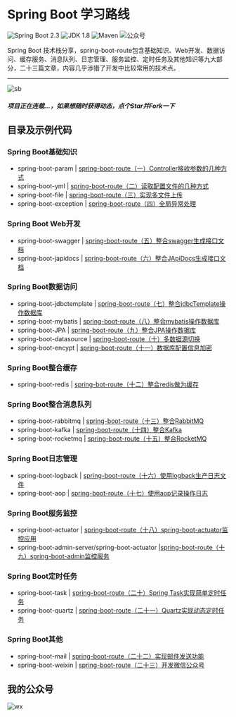 Spring Boot 学习路线
===

![Spring Boot 2.3](https://img.shields.io/badge/Spring%20Boot-2.3-brightgreen.svg)
![JDK 1.8](https://img.shields.io/badge/JDK-1.8-blue.svg)
![Maven](https://img.shields.io/badge/Maven-3.5.4-important.svg)
![公众号](https://img.shields.io/badge/Java旅途-lightgrey.svg)

Spring Boot 技术栈分享，spring-boot-route包含基础知识、Web开发、数据访问、缓存服务、消息队列、日志管理、服务监控、定时任务及其他知识等九大部分，二十三篇文章，内容几乎涉猎了开发中比较常用的技术点。

---

![sb](https://img2020.cnblogs.com/blog/1719198/202010/1719198-20201024191457299-450834729.png)
##### 项目正在连载...，如果想随时获得动态，点个**Star**并**Fork**一下

## 目录及示例代码
### Spring Boot基础知识

- spring-boot-param | [spring-boot-route（一）Controller接收参数的几种方式](https://mp.weixin.qq.com/s/TvvHxOa7_pzeqwGKUalIcA)
- spring-boot-yml | [spring-boot-route（二）读取配置文件的几种方式](https://mp.weixin.qq.com/s/1SdHviUwagWQmTW__d4w1g)
- spring-boot-file | [spring-boot-route（三）实现多文件上传](https://mp.weixin.qq.com/s/6ZbV9STT8Es76c7iC7ZFEQ)
- spring-boot-exception | [spring-boot-route（四）全局异常处理](https://mp.weixin.qq.com/s/uyNerDDvYafHXh_OImbOww)

### Spring Boot Web开发

- spring-boot-swagger | [spring-boot-route（五）整合swagger生成接口文档](https://mp.weixin.qq.com/s/L9C5doTc_iKul7--RL3CDg)
- spring-boot-japidocs | [spring-boot-route（六）整合JApiDocs生成接口文档](https://mp.weixin.qq.com/s/wIj5wrEPQUf0n19E5th63w)

### Spring Boot数据访问

- spring-boot-jdbctemplate | [spring-boot-route（七）整合jdbcTemplate操作数据库](https://mp.weixin.qq.com/s/_VP272DEDU9WMHMBCldkhQ)
- spring-boot-mybatis | [spring-boot-route（八）整合mybatis操作数据库](https://mp.weixin.qq.com/s/O6WedNg4wbjEec0Ankco1g)
- spring-boot-JPA | [spring-boot-route（九）整合JPA操作数据库](https://mp.weixin.qq.com/s/YR2Z1ccQQVxEjAWK1adHFg)
- spring-boot-datasource | [spring-boot-route（十）多数据源切换](https://mp.weixin.qq.com/s/glxY1zvr7PcIdRz1ShsKYQ)
- spring-boot-encypt | [spring-boot-route（十一）数据库配置信息加密](https://mp.weixin.qq.com/s/l7A6YwvIoXEVT3pyNdjP_g)

### Spring Boot整合缓存

- spring-boot-redis | [spring-bot-route（十二）整合redis做为缓存](https://mp.weixin.qq.com/s/sj9Oq3i4zEyoEhwyBmUERA)

### Spring Boot整合消息队列
- spring-boot-rabbitmq | [spring-boot-route（十三）整合RabbitMQ](https://mp.weixin.qq.com/s/X2QtStCpcOFKYGQnuakFvg)
- spring-boot-kafka | [spring-boot-route（十四）整合Kafka](https://mp.weixin.qq.com/s/dRI3oiMd_RAJ95lyGro9Fw)
- spring-boot-rocketmq | [spring-boot-route（十五）整合RocketMQ](https://mp.weixin.qq.com/s/4vFsvQn1I0YT92_gJ3-KwQ)

### Spring Boot日志管理
- spring-boot-logback | [spring-boot-route（十六）使用logback生产日志文件](https://mp.weixin.qq.com/s/2AJSkcoUpXLXnkCV8AFfRw)
- spring-boot-aop | [spring-boot-route（十七）使用aop记录操作日志](https://mp.weixin.qq.com/s/7A18VU9_5qL66A8o4w-VWw)

### Spring Boot服务监控
- spring-boot-actuator | [spring-boot-route（十八）spring-boot-actuator监控应用](https://mp.weixin.qq.com/s/PxomNCmyUgQK7SzHDDarOg)
- spring-boot-admin-server/spring-boot-actuator |[spring-boot-route（十九）spring-boot-admin监控服务](https://mp.weixin.qq.com/s/ywoW7BNSvEXlcf5ufkIzIQ)

### Spring Boot定时任务
- spring-boot-task | [spring-boot-route（二十）Spring Task实现简单定时任务](https://mp.weixin.qq.com/s/XKFdAmobB7uMSpbwxmeEhA)
- spring-boot-quartz | [spring-boot-route（二十一）Quartz实现动态定时任务](https://mp.weixin.qq.com/s/yoVmA0HIuGDUkM5gTctl4g)

### Spring Boot其他
- spring-boot-mail | [spring-boot-route（二十二）实现邮件发送功能](https://mp.weixin.qq.com/s/kYvwFKSCBOvB5IrFmJnMsA)
- spring-boot-weixin | [spring-boot-route（二十三）开发微信公众号](https://mp.weixin.qq.com/s/S2O1TVOI03MKMF_RxjH9EA)

## 我的公众号
![wx](https://gitee.com/zhixie/spring-boot-route/raw/master/image/wx.jpg)